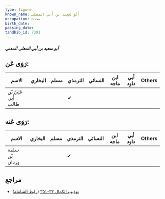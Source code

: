 ```yaml
---
type: figure
known_name: أَبُو سَعِيد بن أَبي المعلى
occupation: محدث
birth_date:
passing_date:
tahdhib_id: 7391
---
```

##### أبو سعيد بن أبي المعلى المدني

## رَوَى عَن:
| الاسم                | البخاري | مسلم | الترمذي | النسائي | ابن ماجه | أبي داود | Others |
| -------------------- | ------- | ---- | ------- | ------- | -------- | -------- | ------ |
| عَلِيّ بْن أَبي طالب |         |      | ✔       |         |          |          |        |
## رَوَى عَنه:
| الاسم          | البخاري | مسلم | الترمذي | النسائي | ابن ماجه | أبي داود | Others |
| -------------- | ------- | ---- | ------- | ------- | -------- | -------- | ------ |
| سلمة بْن وردان |         |      | ✔       |         |          |          |        |
## مراجع
- [تهذيب الكمال ٣٣-٣٥١](obsidian://open?vault=Tahdhib-al-Kamal&file=Figures/٧٣٩١-أبو%20سعيد%20بن%20أبي%20المعلى%20المدني) ([رابط الشاملة](https://shamela.ws/book/3722/18022))
